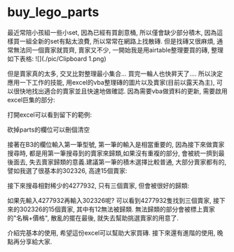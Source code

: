 # buy_lego_parts

最近常陪小孩組一些小set, 因為已經有買創意桶, 所以僅會缺少部分積木, 因為這樣買一組全新的set有點太浪費, 所以常常在網路上找散磚.
但是找磚又很麻煩, 通常無法同一個賣家就買齊, 賣家又不少, 一開始我是用airtable整理要買的磚, 整理如下表格:
![](./pic/Clipboard 1.png)

但是賣家真的太多, 交叉比對整理最小集合... 買完一輪人也快昇天了....
所以決定應用一下工作的技能, 用excel的vba整理磚的圖片以及賣家(目前以露天為主), 可以很快地找出適合的賣家並且快速地做確認.
因為需要vba做資料的更新, 需要啟用excel巨集的部分:
 
打開excel可以看到留下的範例:
 
砍掉parts的欄位可以刪個清空

接著在B3的欄位輸入第一筆型號, 第一筆的輸入是相當重要的, 因為接下來做賣家搜尋時, 都是用第一筆搜尋到的賣家來歸類,如果沒有重複的部分, 會被統一擠到最後面去, 失去賣家歸類的意義.建議第一筆的積木選擇比較普通, 大部分賣家都有的,  譬如我選了很基本的302326, 高達15個賣家:
 
接下來搜尋相對稀少的4277932, 只有三個賣家, 但會被很好的歸類:

如果先輸入4277932再輸入302326呢?
可以看到4277932隻找到三個賣家, 接下來的302326的15個賣家, 其中有12無法被歸類. 無法歸類的部分會被標上賣家的"名稱+價格", 散亂的擺在最後, 就失去幫助挑選賣家的用意了.
 
介紹完基本的使用, 希望這份excel可以幫助大家買磚.
接下來還有進階的使用, 晚點再分享給大家.
